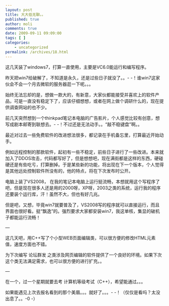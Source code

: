 ```yaml
---
layout: post
title: 大大低无聊。。
published: true
author: moli
comments: true
date: 2009-09-11 09:09:00
tags: [ ]
categories:
    - uncategorized
permalink: /archives/18.html
---
```

这几天装了windows7，打算一直使用，主要是VC6.0能运行和编写程序。

昨天把win7给破解了，不知道是永久，还是过些日子就没了。。- -！谁win7这家伙会不会一个月去微软的服务器逛一下呢。。。

始终无法忘却的是，想做一款大的，有新意，大家伙都能接受并喜欢上的软件产品，可是一直没有稳定下了，应该仔细想想，或者在网上做个调研什么的，现在提供调查网站的也不少。

前几天突然想到一个thinkpad笔记本电脑的广告影片，个人感觉比较有创意，想写成剧本邮寄到联想去。- -！不过还是无法动手。。&ldquo;敲不稳键盘&rdquo;啊。。

最近对过去一些免费软件的改进想法很多，都记录在手机备忘里，打算最近开始动手。

例如远程控制的那款软件，起初有一些不稳定，前些日子进行了一些改进。本来就加入了DDOS攻击，代码都写好了，但是想想吧，现在满街都是这样的东西，硬碰硬还是有些吃亏，打算删掉。于是某些新的功能，将出现在下一个版本，个人觉得是其他远处控制软件所没有的，他的特点，将在下次发布时公开。

电脑上装了VS2008， 在我的笔记本电脑上运行挺流畅，本想就用这个写程序了吧，但是现在很多人还是用的2000呀，XP呀，2003之类的系统，运行我的程序还要装个运行库，汗！虽然不大，但也有好几兆。

但是吧，又想，毕竟win7就要普及了，VS2008写的程序就可以直接运行，而且界面也很好看。挺&ldquo;飘逸&rdquo;的。强烈要求大家都安装win7，我这单核，集显的破机子都能运行流畅！

&#8212;

这几天吧，用C++写了个小型WEB页面编辑类，可以很方便的修改HTML元素值，速度方面也不错。

为下次编写 论坛群发 之类涉及网页编辑的软件提供了一个良好的环境。如果下次这个类无法满足需求，也可以很方便的进行扩充。。

&#8212;

在一个，过一个星期就要去考 计算机等级考试（C++），希望能通过。。。

如果能遇见上次去报名看到的那个美眉。。。就好了。。。- -！（仅仅是看吗？太没出息了。。-0 -）